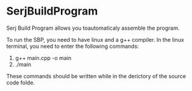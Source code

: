 # SerjBuildProgram
Serj Build Program allows you toautomaticaly assemble the program.

To run the SBP, you need to have linux and a g++ compiler.
In the linux terminal, you need to enter the following commands:
1) g++ main.cpp -o main
2) ./main

These commands should be written while in the derictory of the source code folde.

